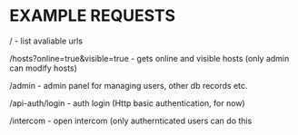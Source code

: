 EXAMPLE REQUESTS
================
/ - list avaliable urls

/hosts?online=true&visible=true - gets online and visible hosts (only admin can modify hosts)

/admin - admin panel for managing users, other db records etc.

/api-auth/login - auth login (Http basic authentication, for now)

/intercom - open intercom (only authernticated users can do this
